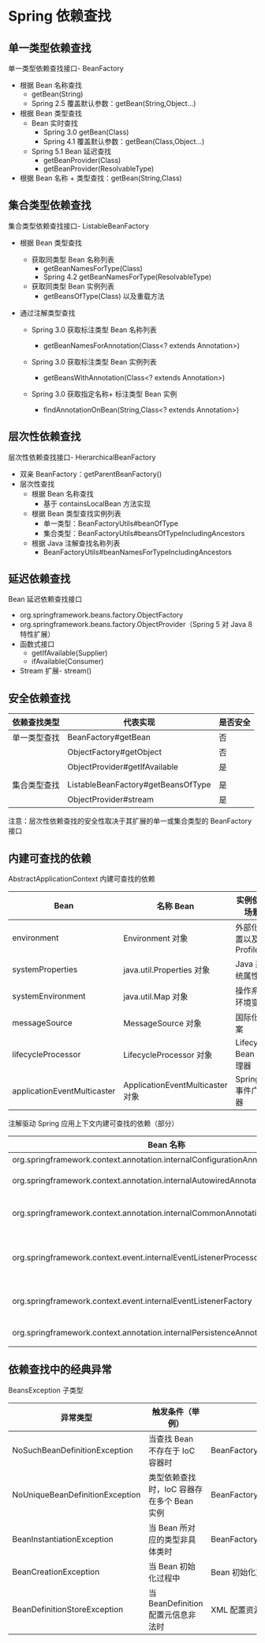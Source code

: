 # Spring 依赖查找

## 单一类型依赖查找

单一类型依赖查找接口- BeanFactory

- 根据 Bean 名称查找
  - getBean(String)
  - Spring 2.5 覆盖默认参数：getBean(String,Object...)
- 根据 Bean 类型查找
  - Bean 实时查找
    - Spring 3.0 getBean(Class)
    - Spring 4.1 覆盖默认参数：getBean(Class,Object...)
  - Spring 5.1 Bean 延迟查找
    - getBeanProvider(Class)
    - getBeanProvider(ResolvableType)
- 根据 Bean 名称 + 类型查找：getBean(String,Class)

## 集合类型依赖查找

集合类型依赖查找接口- ListableBeanFactory

- 根据 Bean 类型查找
  - 获取同类型 Bean 名称列表
    - getBeanNamesForType(Class)
    - Spring 4.2 getBeanNamesForType(ResolvableType)
  - 获取同类型 Bean 实例列表
    - getBeansOfType(Class) 以及重载方法
- 通过注解类型查找

  - Spring 3.0 获取标注类型 Bean 名称列表

    - getBeanNamesForAnnotation(Class<? extends Annotation>)

  - Spring 3.0 获取标注类型 Bean 实例列表

    - getBeansWithAnnotation(Class<? extends Annotation>)

  - Spring 3.0 获取指定名称+ 标注类型 Bean 实例

    - findAnnotationOnBean(String,Class<? extends Annotation>)

## 层次性依赖查找

层次性依赖查找接口- HierarchicalBeanFactory

- 双亲 BeanFactory：getParentBeanFactory()
- 层次性查找
  - 根据 Bean 名称查找
    - 基于 containsLocalBean 方法实现
  - 根据 Bean 类型查找实例列表
    - 单一类型：BeanFactoryUtils#beanOfType
    - 集合类型：BeanFactoryUtils#beansOfTypeIncludingAncestors
  - 根据 Java 注解查找名称列表
    - BeanFactoryUtils#beanNamesForTypeIncludingAncestors

## 延迟依赖查找

Bean 延迟依赖查找接口

- org.springframework.beans.factory.ObjectFactory
- org.springframework.beans.factory.ObjectProvider（Spring 5 对 Java 8 特性扩展）
- 函数式接口
  - getIfAvailable(Supplier)
  - ifAvailable(Consumer)
- Stream 扩展- stream()

## 安全依赖查找

| 依赖查找类型 | 代表实现                           | 是否安全 |
| ------------ | ---------------------------------- | -------- |
| 单一类型查找 | BeanFactory#getBean                | 否       |
|              | ObjectFactory#getObject            | 否       |
|              | ObjectProvider#getIfAvailable      | 是       |
|              |                                    |          |
| 集合类型查找 | ListableBeanFactory#getBeansOfType | 是       |
|              | ObjectProvider#stream              | 是       |

注意：层次性依赖查找的安全性取决于其扩展的单一或集合类型的 BeanFactory 接口

## 内建可查找的依赖

AbstractApplicationContext 内建可查找的依赖

| Bean                        | 名称 Bean                        | 实例使用场景            |
| --------------------------- | -------------------------------- | ----------------------- |
| environment                 | Environment 对象                 | 外部化配置以及 Profiles |
| systemProperties            | java.util.Properties 对象        | Java 系统属性           |
| systemEnvironment           | java.util.Map 对象               | 操作系统环境变量        |
| messageSource               | MessageSource 对象               | 国际化文案              |
| lifecycleProcessor          | LifecycleProcessor 对象          | Lifecycle Bean 处理器   |
| applicationEventMulticaster | ApplicationEventMulticaster 对象 | Spring 事件广播器       |

注解驱动 Spring 应用上下文内建可查找的依赖（部分）

| Bean 名称                                                                       | Bean 实例                                   | 使用场景                                              |
| ------------------------------------------------------------------------------- | ------------------------------------------- | ----------------------------------------------------- |
| org.springframework.context.annotation.internalConfigurationAnnotationProcessor | ConfigurationClassPostProcessor 对象        | 处理 Spring 配置类                                    |
| org.springframework.context.annotation.internalAutowiredAnnotationProcessor     | AutowiredAnnotationBeanPostProcessor 对象   | 处理@Autowired 以及@Value 注解                        |
| org.springframework.context.annotation.internalCommonAnnotationProcessor        | CommonAnnotationBeanPostProcessor 对象      | （条件激活）处理 JSR-250 注解，如@PostConstruct 等    |
| org.springframework.context.event.internalEventListenerProcessor                | EventListenerMethodProcessor 对象           | 处理标注@EventListener 的 Spring 事件监听方法         |
| org.springframework.context.event.internalEventListenerFactory                  | DefaultEventListenerFactory 对象            | @EventListener 事件监听方法适配为 ApplicationListener |
| org.springframework.context.annotation.internalPersistenceAnnotationProcessor   | PersistenceAnnotationBeanPostProcessor 对象 | （条件激活）处理 JPA 注解场景                         |

## 依赖查找中的经典异常

BeansException 子类型

| 异常类型                        | 触发条件（举例）                           | 场景举例                                   |
| ------------------------------- | ------------------------------------------ | ------------------------------------------ |
| NoSuchBeanDefinitionException   | 当查找 Bean 不存在于 IoC 容器时            | BeanFactory#getBeanObjectFactory#getObject |
| NoUniqueBeanDefinitionException | 类型依赖查找时，IoC 容器存在多个 Bean 实例 | BeanFactory#getBean(Class)                 |
| BeanInstantiationException      | 当 Bean 所对应的类型非具体类时             | BeanFactory#getBean                        |
| BeanCreationException           | 当 Bean 初始化过程中                       | Bean 初始化方法执行异常时                  |
| BeanDefinitionStoreException    | 当 BeanDefinition 配置元信息非法时         | XML 配置资源无法打开时                     |
